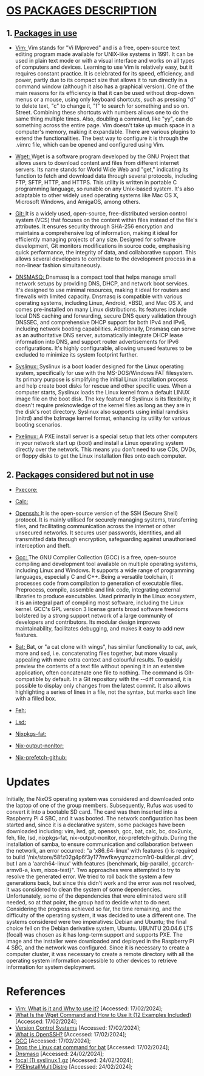 # <u> **OS PACKAGES DESCRIPTION** </u>

## 1. <u> Packages in use </u>

* <u> Vim: </u>
Vim stands for "Vi IMproved" and is a free, open-source text editing program made available for UNIX-like systems in 1991. It can be used in plain text mode or with a visual interface and works on all types of computers and devices. Learning to use Vim is relatively easy, but it requires constant practice. It is celebrated for its speed, efficiency, and power, partly due to its compact size that allows it to run directly in a command window (although it also has a graphical version). One of the main reasons for its efficiency is that it can be used without drop-down menus or a mouse, using only keyboard shortcuts, such as pressing "d" to delete text, "c" to change it, "f" to search for something and so on. Street. Combining these shortcuts with numbers allows one to do the same thing multiple times. Also, doubling a command, like "yy", can do something across the entire page.
Vim doesn't take up much space in a computer's memory, making it expandable. There are various plugins to extend the functionalities. The best way to configure it is through the .vimrc file, which can be opened and configured using Vim.

* <u> Wget: </u>
Wget is a software program developed by the GNU Project that allows users to download content and files from different internet servers. Its name stands for World Wide Web and "get," indicating its function to fetch and download data through several protocols, including FTP, SFTP, HTTP, and HTTPS.
This utility is written in portable C programming language, so runable on any Unix-based system. It's also adaptable to other widely used operating systems like Mac OS X, Microsoft Windows, and AmigaOS, among others.

* <u> Git: </u>
It is a widely used, open-source, free-distributed version control system (VCS) that focuses on the content within files instead of the file's attributes. It ensures security through SHA-256 encryption and maintains a comprehensive log of information, making it ideal for efficiently managing projects of any size. Designed for software development, Git monitors modifications in source code, emphasising quick performance, the integrity of data, and collaborative support. This allows several developers to contribute to the development process in a non-linear fashion simultaneously.

* <u> DNSMASQ: </u>
Dnsmasq is a compact tool that helps manage small network setups by providing DNS, DHCP, and network boot services. It's designed to use minimal resources, making it ideal for routers and firewalls with limited capacity. Dnsmasq is compatible with various operating systems, including Linux, Android, *BSD, and Mac OS X, and comes pre-installed on many Linux distributions. Its features include local DNS caching and forwarding, secure DNS query validation through DNSSEC, and comprehensive DHCP support for both IPv4 and IPv6, including network booting capabilities. Additionally, Dnsmasq can serve as an authoritative DNS server, automatically integrate DHCP lease information into DNS, and support router advertisements for IPv6 configurations. It's highly configurable, allowing unused features to be excluded to minimize its system footprint further.

* <u> Syslinux: </u>
Syslinux is a boot loader designed for the Linux operating system, specifically for use with the MS-DOS/Windows FAT filesystem. Its primary purpose is simplifying the initial Linux installation process and help create boot disks for rescue and other specific uses. When a computer starts, Syslinux loads the Linux kernel from a default LINUX image file on the boot disk. The key feature of Syslinux is its flexibility; it doesn't require preknowledge of the kernel files as long as they are in the disk's root directory. Syslinux also supports using initial ramdisks (initrd) and the bzImage kernel format, enhancing its utility for various booting scenarios.

* <u> Pxelinux: </u>
A PXE install server is a special setup that lets other computers in your network start up (boot) and install a Linux operating system directly over the network. This means you don't need to use CDs, DVDs, or floppy disks to get the Linux installation files onto each computer.

## 2. <u> Packages considered but not in use </u>

* <u> Pxecore: </u>

* <u> Calc: </u>

* <u> Openssh: </u>
It is the open-source version of the SSH (Secure Shell) protocol. It is mainly utilised for securely managing systems, transferring files, and facilitating communication across the internet or other unsecured networks. It secures user passwords, identities, and all transmitted data through encryption, safeguarding against unauthorised interception and theft.

* <u> Gcc: </u>
The GNU Compiler Collection (GCC) is a free, open-source compiling and development tool available on multiple operating systems, including Linux and Windows. It supports a wide range of programming languages, especially C and C++.
Being a versatile toolchain, it processes code from compilation to generation of executable files. Preprocess, compile, assemble and link code, integrating external libraries to produce executables. Used primarily in the Linux ecosystem, it is an integral part of compiling most software, including the Linux kernel. GCC's GPL version 3 license grants broad software freedoms bolstered by a strong support network of a large community of developers and contributors. Its modular design improves maintainability, facilitates debugging, and makes it easy to add new features.

* <u> Bat: </u>
Bat, or "a cat clone with wings", has similar functionality to cat, awk, more and sed, i.e. concatenating files together, but more visually appealing with more extra context and colourful results. To quickly preview the contents of a text file without opening it in an extensive application, often concatenate one file to nothing. The command is Git-compatible by default. In a Git repository with the --diff command, it is possible to display only changes from the latest commit. It also allows highlighting a series of lines in a file, not the syntax, but marks each line with a filled box.

* <u> Feh: </u>

* <u> Lsd: </u>

* <u> Nixpkgs-fat: </u>

* <u> Nix-output-nonltor: </u>

* <u> Nix-prefetch-github: </u>

# Updates

Initially, the NixOS operating system was considered and downloaded onto the laptop of one of the group members. Subsequently, Rufus was used to convert it into a bootable SD card. The card was then inserted into a Raspberry Pi 4 SBC, and it was booted. The network configuration has been started and, since it is a declarative system, some packages have been downloaded including: vim, lwd, git, openssh, gcc, bat, calc, bc, dox2unix, feh, file, lsd, nixpkgs-fat, nix-output-nonltor, nix-prefetch-github.
During the installation of samba, to ensure communication and collaboration between the network, an error occurred: "a 'x86_64-linux' with features {} is required to build '/nix/store/58fz02g4p6f3y177nwfkwyqmzzmcm1r0-builder.pl .drv', but I am a 'aarch64-linux' with features {benchmark, big-parallel, gccarch-armv8-a, kvm, nixos-test}". Two approaches were attempted to try to resolve the generated error. We tried to roll back the system a few generations back, but since this didn't work and the error was not resolved, it was considered to clean the system of some dependencies. Unfortunately, some of the dependencies that were eliminated were still needed, so at that point, the group had to decide what to do next. Considering the progress achieved so far, the time remaining, and the difficulty of the operating system, it was decided to use a different one. The systems considered were two imperatives: Debian and Ubuntu; the final choice fell on the Debian derivative system, Ubuntu.
UBUNTU 20.04.6 LTS (focal) was chosen as it has long-term support and supports PXE. The image and the installer were downloaded and deployed in the Raspberry Pi 4 SBC, and the network was configured.
Since it is necessary to create a computer cluster, it was necessary to create a remote directory with all the operating system information accessible to other devices to retrieve information for system deployment.

# References
- [Vim: What is it and Why to use it?](https://www.loginradius.com/blog/engineering/vim-getting-started/) [Accessed: 17/02/2024];
- [What Is the Wget Command and How to Use It (12 Examples Included)](https://www.hostinger.com/tutorials/wget-command-examples/) [Accessed: 17/02/2024];
- [Version Control Systems](https://teachingmaterial.github.io/ELEE1149-Lectures/content/VersionControlSystems/versionControlSystem.html) [Accessed: 17/02/2024];
- [What is OpenSSH?](https://www.ssh.com/academy/ssh/openssh#what-is-openssh?) [Accessed: 17/02/2024];
- [GCC](https://www.incredibuild.com/integrations/gcc#:~:text=What%20is%20GCC%3F-,The%20GNU%20Compiler%20Collection%2C%20commonly%20known%20as%20GCC%2C%20is%20a,Go%2C%20Fortran%2C%20and%20D.) [Accessed: 17/02/2024];
- [Drop the Linux cat command for bat](https://www.redhat.com/sysadmin/linux-bat-command#:~:text=Bat%2C%20known%20as%20%22a%20cat,on%20Linux%20concatenates%20files%20together.) [Accessed: 17/02/2024];
- [Dnsmasq](https://thekelleys.org.uk/dnsmasq/doc.html) [Accessed: 24/02/2024];
- [focal (1) syslinux.1.gz](https://manpages.ubuntu.com/manpages/focal/man1/syslinux.1.html#description) [Accessed: 24/02/2024];
- [PXEInstallMultiDistro](https://help.ubuntu.com/community/PXEInstallMultiDistro#:~:text=A%20PXE%20install%20server%20allows,%2C%20boot%20floppy%20images%2C%20etc.) [Accessed: 24/02/2024];